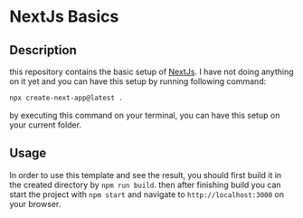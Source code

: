 # NextJs Basics

## Description
this repository contains the basic setup of [NextJs](https://nextjs.org/). I have not doing anything on it yet and you can have this setup by running following command:

```md
npx create-next-app@latest .
```
by executing this command on your terminal, you can have this setup on your current folder.

## Usage
In order to use this template and see the result, you should first build it in the created directory by `npm run build`. then after finishing build you can start the project with `npm start` and navigate to `http://localhost:3000` on your browser.
